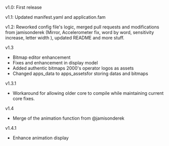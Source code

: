 v1.0:
First release

v1.1:
Updated manifest.yaml and application.fam

v1.2:
Reworked config file's logic, merged pull requests and modifications from jamisonderek (Mirror, Accelerometer fix, word by word, sensitivity increase, letter width ), updated README and more stuff.

v1.3
- Bitmap editor enhancement
- Fixes and enhancement in display model
- Added authentic bitmaps 2000's operator logos as assets
- Changed apps_data to apps_assetsfor storing datas and bitmaps

v1.3.1
- Workaround for allowing older core to compile while maintaining current core fixes.

v1.4
- Merge of the animation function from @jamisonderek

v1.4.1
- Enhance animation display
